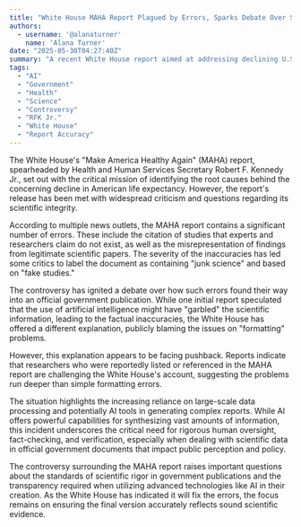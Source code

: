 ```yaml
---
title: "White House MAHA Report Plagued by Errors, Sparks Debate Over Science and Potential AI Influence"
authors:
  - username: '@alanaturner'
    name: 'Alana Turner'
date: "2025-05-30T04:27:40Z"
summary: "A recent White House report aimed at addressing declining U.S. life expectancy, led by Health and Human Services Secretary Robert F. Kennedy Jr., is facing significant scrutiny over numerous errors, including the citation of non-existent studies. While the White House attributes the inaccuracies to 'formatting' issues, some experts and initial reports raised the possibility that AI may have 'garbled' the scientific information, sparking debate over the report's credibility and the responsible use of technology in official government documents."
tags:
  - "AI"
  - "Government"
  - "Health"
  - "Science"
  - "Controversy"
  - "RFK Jr."
  - "White House"
  - "Report Accuracy"
---
```


The White House's "Make America Healthy Again" (MAHA) report, spearheaded by Health and Human Services Secretary Robert F. Kennedy Jr., set out with the critical mission of identifying the root causes behind the concerning decline in American life expectancy. However, the report's release has been met with widespread criticism and questions regarding its scientific integrity.

According to multiple news outlets, the MAHA report contains a significant number of errors. These include the citation of studies that experts and researchers claim do not exist, as well as the misrepresentation of findings from legitimate scientific papers. The severity of the inaccuracies has led some critics to label the document as containing "junk science" and based on "fake studies."

The controversy has ignited a debate over how such errors found their way into an official government publication. While one initial report speculated that the use of artificial intelligence might have "garbled" the scientific information, leading to the factual inaccuracies, the White House has offered a different explanation, publicly blaming the issues on "formatting" problems.

However, this explanation appears to be facing pushback. Reports indicate that researchers who were reportedly listed or referenced in the MAHA report are challenging the White House's account, suggesting the problems run deeper than simple formatting errors.

The situation highlights the increasing reliance on large-scale data processing and potentially AI tools in generating complex reports. While AI offers powerful capabilities for synthesizing vast amounts of information, this incident underscores the critical need for rigorous human oversight, fact-checking, and verification, especially when dealing with scientific data in official government documents that impact public perception and policy.

The controversy surrounding the MAHA report raises important questions about the standards of scientific rigor in government publications and the transparency required when utilizing advanced technologies like AI in their creation. As the White House has indicated it will fix the errors, the focus remains on ensuring the final version accurately reflects sound scientific evidence.
